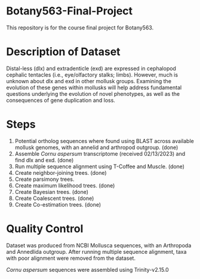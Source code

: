 # Botany563-Final-Project

This repository is for the course final project for Botany563.

# Description of Dataset

Distal-less (dlx) and extradenticle (exd) are expressed in cephalopod cephalic tentacles (i.e., eye/olfactory stalks; limbs). However, much is unknown about dlx and exd in other mollusk groups. Examining the evolution of these genes within mollusks will help address fundamental questions underlying the evolution of novel phenotypes, as well as the consequences of gene duplication and loss.

# Steps

1) Potential ortholog sequences where found using BLAST across available mollusk genomes, with an annelid and arthropod outgroup. (done)
2) Assemble *Cornu aspersum* transcriptome (received 02/13/2023) and find dlx and exd. (done)
3) Run multiple sequence alignment using T-Coffee and Muscle. (done)
4) Create neighbor-joining trees. (done)
5) Create parsimony trees.
6) Create maximum likelihood trees. (done)
7) Create Bayesian trees. (done)
8) Create Coalescent trees. (done)
9) Create Co-estimation trees. (done)

# Quality Control

Dataset was produced from NCBI Mollusca sequences, with an Arthropoda and Annedlida outgroup. After running multiple sequence alignment, taxa with poor alignment were removed from the dataset.

*Cornu aspersum* sequences were assembled using Trinity-v2.15.0